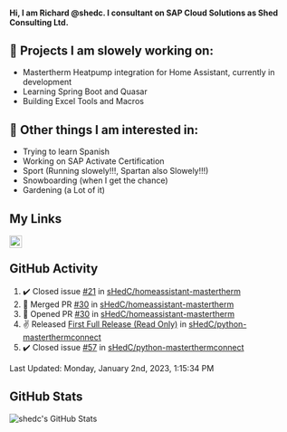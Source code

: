 #### Hi, I am Richard @shedc. I consultant on SAP Cloud Solutions as Shed Consulting Ltd.

## 👋 Projects I am slowely working on:
- Mastertherm Heatpump integration for Home Assistant, currently in development
- Learning Spring Boot and Quasar
- Building Excel Tools and Macros

## 👀 Other things I am interested in:
- Trying to learn Spanish
- Working on SAP Activate Certification
- Sport (Running slowely!!!, Spartan also Slowely!!!)
- Snowboarding (when I get the chance)
- Gardening (a Lot of it)

## My Links
[<img align="left" alt="shedc | LinkedIn" width="22px" src="https://cdn.jsdelivr.net/npm/simple-icons@v3/icons/linkedin.svg" />][linkedin]

<br/>

## GitHub Activity
<!--RECENT_ACTIVITY:start-->
1. ✔️ Closed issue [#21](https://github.com/sHedC/homeassistant-mastertherm/issues/21) in [sHedC/homeassistant-mastertherm](https://github.com/sHedC/homeassistant-mastertherm)
2. 🎉 Merged PR [#30](https://github.com/sHedC/homeassistant-mastertherm/pull/30) in [sHedC/homeassistant-mastertherm](https://github.com/sHedC/homeassistant-mastertherm)
3. 💪 Opened PR [#30](https://github.com/sHedC/homeassistant-mastertherm/pull/30) in [sHedC/homeassistant-mastertherm](https://github.com/sHedC/homeassistant-mastertherm)
4. ✌️ Released [First Full Release (Read Only)](https://github.com/sHedC/python-masterthermconnect/releases/tag/1.1.0) in [sHedC/python-masterthermconnect](https://github.com/sHedC/python-masterthermconnect)
5. ✔️ Closed issue [#57](https://github.com/sHedC/python-masterthermconnect/issues/57) in [sHedC/python-masterthermconnect](https://github.com/sHedC/python-masterthermconnect)
<!--RECENT_ACTIVITY:end-->
<!--RECENT_ACTIVITY:last_update-->
Last Updated: Monday, January 2nd, 2023, 1:15:34 PM
<!--RECENT_ACTIVITY:last_update_end-->

## GitHub Stats
<img align="left" alt="shedc's GitHub Stats" src="https://github-readme-stats.vercel.app/api?username=shedc&show_icons=true&hide_title=true" />

[linkedin]: https://www.linkedin.com/in/richard-holmes-3314251/
